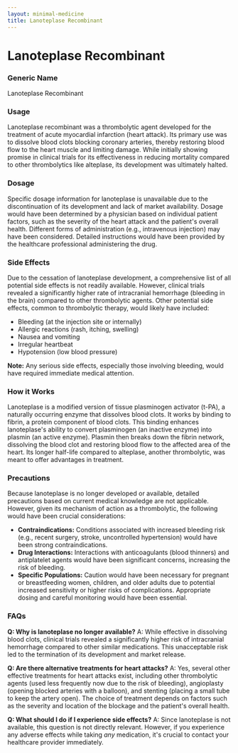 ```yaml
---
layout: minimal-medicine
title: Lanoteplase Recombinant
---
```


# Lanoteplase Recombinant
### Generic Name
Lanoteplase Recombinant

### Usage
Lanoteplase recombinant was a thrombolytic agent developed for the treatment of acute myocardial infarction (heart attack).  Its primary use was to dissolve blood clots blocking coronary arteries, thereby restoring blood flow to the heart muscle and limiting damage. While initially showing promise in clinical trials for its effectiveness in reducing mortality compared to other thrombolytics like alteplase, its development was ultimately halted.

### Dosage
Specific dosage information for lanoteplase is unavailable due to the discontinuation of its development and lack of market availability.  Dosage would have been determined by a physician based on individual patient factors, such as the severity of the heart attack and the patient's overall health.  Different forms of administration (e.g., intravenous injection) may have been considered.  Detailed instructions would have been provided by the healthcare professional administering the drug.

### Side Effects
Due to the cessation of lanoteplase development, a comprehensive list of all potential side effects is not readily available. However, clinical trials revealed a significantly higher rate of intracranial hemorrhage (bleeding in the brain) compared to other thrombolytic agents.  Other potential side effects, common to thrombolytic therapy, would likely have included:

* Bleeding (at the injection site or internally)
* Allergic reactions (rash, itching, swelling)
* Nausea and vomiting
* Irregular heartbeat
* Hypotension (low blood pressure)

**Note:**  Any serious side effects, especially those involving bleeding, would have required immediate medical attention.

### How it Works
Lanoteplase is a modified version of tissue plasminogen activator (t-PA), a naturally occurring enzyme that dissolves blood clots.  It works by binding to fibrin, a protein component of blood clots. This binding enhances lanoteplase's ability to convert plasminogen (an inactive enzyme) into plasmin (an active enzyme). Plasmin then breaks down the fibrin network, dissolving the blood clot and restoring blood flow to the affected area of the heart.  Its longer half-life compared to alteplase, another thrombolytic, was meant to offer advantages in treatment.

### Precautions
Because lanoteplase is no longer developed or available, detailed precautions based on current medical knowledge are not applicable. However, given its mechanism of action as a thrombolytic, the following would have been crucial considerations:

* **Contraindications:**  Conditions associated with increased bleeding risk (e.g., recent surgery, stroke, uncontrolled hypertension) would have been strong contraindications.
* **Drug Interactions:**  Interactions with anticoagulants (blood thinners) and antiplatelet agents would have been significant concerns, increasing the risk of bleeding.
* **Specific Populations:**  Caution would have been necessary for pregnant or breastfeeding women, children, and older adults due to potential increased sensitivity or higher risks of complications.  Appropriate dosing and careful monitoring would have been essential.


### FAQs

**Q: Why is lanoteplase no longer available?**
A:  While effective in dissolving blood clots, clinical trials revealed a significantly higher risk of intracranial hemorrhage compared to other similar medications.  This unacceptable risk led to the termination of its development and market release.

**Q: Are there alternative treatments for heart attacks?**
A: Yes, several other effective treatments for heart attacks exist, including other thrombolytic agents (used less frequently now due to the risk of bleeding), angioplasty (opening blocked arteries with a balloon), and stenting (placing a small tube to keep the artery open).  The choice of treatment depends on factors such as the severity and location of the blockage and the patient's overall health.

**Q: What should I do if I experience side effects?**
A:  Since lanoteplase is not available, this question is not directly relevant.  However, if you experience any adverse effects while taking *any* medication, it's crucial to contact your healthcare provider immediately.
